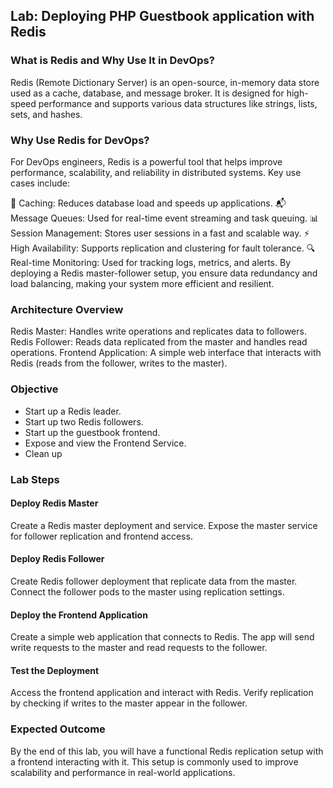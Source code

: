 ## Lab: Deploying PHP Guestbook application with Redis

### What is Redis and Why Use It in DevOps?
Redis (Remote Dictionary Server) is an open-source, in-memory data store used as a cache, database, and message broker. It is designed for high-speed performance and supports various data structures like strings, lists, sets, and hashes.

### Why Use Redis for DevOps?
For DevOps engineers, Redis is a powerful tool that helps improve performance, scalability, and reliability in distributed systems. Key use cases include:

🔄 Caching: Reduces database load and speeds up applications.
📬 Message Queues: Used for real-time event streaming and task queuing.
📊 Session Management: Stores user sessions in a fast and scalable way.
⚡ High Availability: Supports replication and clustering for fault tolerance.
🔍 Real-time Monitoring: Used for tracking logs, metrics, and alerts.
By deploying a Redis master-follower setup, you ensure data redundancy and load balancing, making your system more efficient and resilient.

### Architecture Overview
Redis Master: Handles write operations and replicates data to followers.
Redis Follower: Reads data replicated from the master and handles read operations.
Frontend Application: A simple web interface that interacts with Redis (reads from the follower, writes to the master).

### Objective
- Start up a Redis leader.
- Start up two Redis followers.
- Start up the guestbook frontend.
- Expose and view the Frontend Service.
- Clean up

### Lab Steps
#### Deploy Redis Master

Create a Redis master deployment and service.
Expose the master service for follower replication and frontend access.

#### Deploy Redis Follower

Create Redis follower deployment that replicate data from the master.
Connect the follower pods to the master using replication settings.

#### Deploy the Frontend Application

Create a simple web application that connects to Redis.
The app will send write requests to the master and read requests to the follower.

#### Test the Deployment

Access the frontend application and interact with Redis.
Verify replication by checking if writes to the master appear in the follower.

### Expected Outcome
By the end of this lab, you will have a functional Redis replication setup with a frontend interacting with it. This setup is commonly used to improve scalability and performance in real-world applications.

